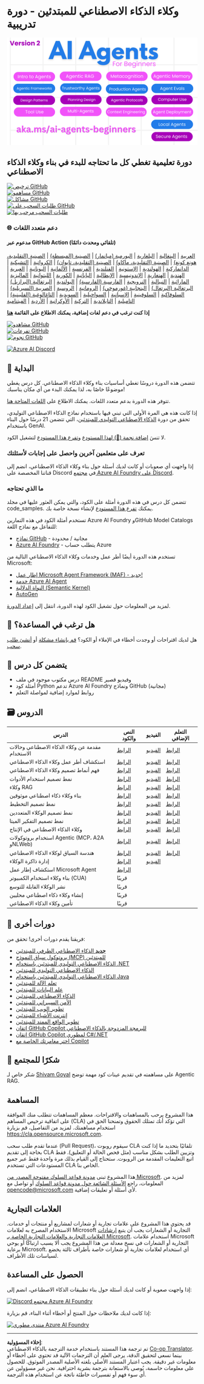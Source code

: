 <!--
CO_OP_TRANSLATOR_METADATA:
{
  "original_hash": "35b7c9b08396abaac3d149cb1a9bfebb",
  "translation_date": "2025-10-11T10:20:37+00:00",
  "source_file": "README.md",
  "language_code": "ar"
}
-->
# وكلاء الذكاء الاصطناعي للمبتدئين - دورة تدريبية

![الذكاء الاصطناعي التوليدي للمبتدئين](../../translated_images/repo-thumbnailv2.06f4a48036fde647f6ba4eb19f5651babe59bb30e972748afb349e47725d7601.ar.png)

## دورة تعليمية تغطي كل ما تحتاجه للبدء في بناء وكلاء الذكاء الاصطناعي

[![ترخيص GitHub](https://img.shields.io/github/license/microsoft/ai-agents-for-beginners.svg)](https://github.com/microsoft/ai-agents-for-beginners/blob/master/LICENSE?WT.mc_id=academic-105485-koreyst)  
[![مساهمو GitHub](https://img.shields.io/github/contributors/microsoft/ai-agents-for-beginners.svg)](https://GitHub.com/microsoft/ai-agents-for-beginners/graphs/contributors/?WT.mc_id=academic-105485-koreyst)  
[![مشاكل GitHub](https://img.shields.io/github/issues/microsoft/ai-agents-for-beginners.svg)](https://GitHub.com/microsoft/ai-agents-for-beginners/issues/?WT.mc_id=academic-105485-koreyst)  
[![طلبات السحب على GitHub](https://img.shields.io/github/issues-pr/microsoft/ai-agents-for-beginners.svg)](https://GitHub.com/microsoft/ai-agents-for-beginners/pulls/?WT.mc_id=academic-105485-koreyst)  
[![طلبات السحب مرحب بها](https://img.shields.io/badge/PRs-welcome-brightgreen.svg?style=flat-square)](http://makeapullrequest.com?WT.mc_id=academic-105485-koreyst)  

### 🌐 دعم متعدد اللغات

#### مدعوم عبر GitHub Action (تلقائي ومحدث دائمًا)

<!-- CO-OP TRANSLATOR LANGUAGES TABLE START -->
[العربية](./README.md) | [البنغالية](../bn/README.md) | [البلغارية](../bg/README.md) | [البورمية (ميانمار)](../my/README.md) | [الصينية (المبسطة)](../zh/README.md) | [الصينية (التقليدية، هونغ كونغ)](../hk/README.md) | [الصينية (التقليدية، ماكاو)](../mo/README.md) | [الصينية (التقليدية، تايوان)](../tw/README.md) | [الكرواتية](../hr/README.md) | [التشيكية](../cs/README.md) | [الدانماركية](../da/README.md) | [الهولندية](../nl/README.md) | [الإستونية](../et/README.md) | [الفنلندية](../fi/README.md) | [الفرنسية](../fr/README.md) | [الألمانية](../de/README.md) | [اليونانية](../el/README.md) | [العبرية](../he/README.md) | [الهندية](../hi/README.md) | [الهنغارية](../hu/README.md) | [الإندونيسية](../id/README.md) | [الإيطالية](../it/README.md) | [اليابانية](../ja/README.md) | [الكورية](../ko/README.md) | [الليتوانية](../lt/README.md) | [الماليزية](../ms/README.md) | [الماراثية](../mr/README.md) | [النيبالية](../ne/README.md) | [النرويجية](../no/README.md) | [الفارسية (الفارسية)](../fa/README.md) | [البولندية](../pl/README.md) | [البرتغالية (البرازيل)](../br/README.md) | [البرتغالية (البرتغال)](../pt/README.md) | [البنجابية (غورموخي)](../pa/README.md) | [الرومانية](../ro/README.md) | [الروسية](../ru/README.md) | [الصربية (السيريلية)](../sr/README.md) | [السلوفاكية](../sk/README.md) | [السلوفينية](../sl/README.md) | [الإسبانية](../es/README.md) | [السواحيلية](../sw/README.md) | [السويدية](../sv/README.md) | [التاغالوغية (الفلبينية)](../tl/README.md) | [التاميلية](../ta/README.md) | [التايلاندية](../th/README.md) | [التركية](../tr/README.md) | [الأوكرانية](../uk/README.md) | [الأردية](../ur/README.md) | [الفيتنامية](../vi/README.md)
<!-- CO-OP TRANSLATOR LANGUAGES TABLE END -->

**إذا كنت ترغب في دعم لغات إضافية، يمكنك الاطلاع على القائمة [هنا](https://github.com/Azure/co-op-translator/blob/main/getting_started/supported-languages.md)**

[![مشاهدو GitHub](https://img.shields.io/github/watchers/microsoft/ai-agents-for-beginners.svg?style=social&label=Watch)](https://GitHub.com/microsoft/ai-agents-for-beginners/watchers/?WT.mc_id=academic-105485-koreyst)  
[![تفرعات GitHub](https://img.shields.io/github/forks/microsoft/ai-agents-for-beginners.svg?style=social&label=Fork)](https://GitHub.com/microsoft/ai-agents-for-beginners/network/?WT.mc_id=academic-105485-koreyst)  
[![نجوم GitHub](https://img.shields.io/github/stars/microsoft/ai-agents-for-beginners.svg?style=social&label=Star)](https://GitHub.com/microsoft/ai-agents-for-beginners/stargazers/?WT.mc_id=academic-105485-koreyst)  

[![Azure AI Discord](https://dcbadge.limes.pink/api/server/kzRShWzttr)](https://discord.gg/kzRShWzttr)

## 🌱 البداية

تتضمن هذه الدورة دروسًا تغطي أساسيات بناء وكلاء الذكاء الاصطناعي. كل درس يغطي موضوعًا خاصًا به، لذا يمكنك البدء من أي مكان يناسبك!

تتوفر هذه الدورة بدعم متعدد اللغات. يمكنك الاطلاع على [اللغات المتاحة هنا](../..).

إذا كانت هذه هي المرة الأولى التي تبني فيها باستخدام نماذج الذكاء الاصطناعي التوليدي، تحقق من دورة [الذكاء الاصطناعي التوليدي للمبتدئين](https://aka.ms/genai-beginners)، التي تتضمن 21 درسًا حول البناء باستخدام GenAI.

لا تنسَ [إضافة نجمة (🌟) لهذا المستودع](https://docs.github.com/en/get-started/exploring-projects-on-github/saving-repositories-with-stars?WT.mc_id=academic-105485-koreyst) و[تفرع هذا المستودع](https://github.com/microsoft/ai-agents-for-beginners/fork) لتشغيل الكود.

### تعرف على متعلمين آخرين واحصل على إجابات لأسئلتك

إذا واجهت أي صعوبات أو كانت لديك أسئلة حول بناء وكلاء الذكاء الاصطناعي، انضم إلى قناتنا المخصصة على Discord في [مجتمع Azure AI Foundry على Discord](https://aka.ms/ai-agents/discord).

### ما الذي تحتاجه

تتضمن كل درس في هذه الدورة أمثلة على الكود، والتي يمكن العثور عليها في مجلد code_samples. يمكنك [تفرع هذا المستودع](https://github.com/microsoft/ai-agents-for-beginners/fork) لإنشاء نسخة خاصة بك.

تستخدم أمثلة الكود في هذه التمارين Azure AI Foundry وGitHub Model Catalogs للتفاعل مع نماذج اللغة:

- [نماذج GitHub](https://aka.ms/ai-agents-beginners/github-models) - مجانية / محدودة  
- [Azure AI Foundry](https://aka.ms/ai-agents-beginners/ai-foundry) - يتطلب حساب Azure  

تستخدم هذه الدورة أيضًا أطر عمل وخدمات وكلاء الذكاء الاصطناعي التالية من Microsoft:

- [إطار عمل Microsoft Agent Framework (MAF) - جديد!](https://aka.ms/ai-agents-beginners/agent-framewrok)  
- [خدمة Azure AI Agent](https://aka.ms/ai-agents-beginners/ai-agent-service)  
- [النواة الدلالية (Semantic Kernel)](https://aka.ms/ai-agents-beginners/semantic-kernel)  
- [AutoGen](https://aka.ms/ai-agents/autogen)  

لمزيد من المعلومات حول تشغيل الكود لهذه الدورة، انتقل إلى [إعداد الدورة](./00-course-setup/README.md).

## 🙏 هل ترغب في المساعدة؟

هل لديك اقتراحات أو وجدت أخطاء في الإملاء أو الكود؟ [قم بإنشاء مشكلة](https://github.com/microsoft/ai-agents-for-beginners/issues?WT.mc_id=academic-105485-koreyst) أو [أنشئ طلب سحب](https://github.com/microsoft/ai-agents-for-beginners/pulls?WT.mc_id=academic-105485-koreyst).

## 📂 يتضمن كل درس

- درس مكتوب موجود في ملف README وفيديو قصير  
- أمثلة كود Python تدعم Azure AI Foundry ونماذج GitHub (مجانية)  
- روابط لموارد إضافية لمواصلة التعلم  

## 🗃️ الدروس

| **الدرس**                                   | **النص والكود**                                   | **الفيديو**                                                  | **التعلم الإضافي**                                                                     |
|---------------------------------------------|--------------------------------------------------|-------------------------------------------------------------|----------------------------------------------------------------------------------------|
| مقدمة عن وكلاء الذكاء الاصطناعي وحالات الاستخدام | [الرابط](./01-intro-to-ai-agents/README.md)      | [الفيديو](https://youtu.be/3zgm60bXmQk?si=z8QygFvYQv-9WtO1)  | [الرابط](https://aka.ms/ai-agents-beginners/collection?WT.mc_id=academic-105485-koreyst) |
| استكشاف أطر عمل وكلاء الذكاء الاصطناعي       | [الرابط](./02-explore-agentic-frameworks/README.md) | [الفيديو](https://youtu.be/ODwF-EZo_O8?si=Vawth4hzVaHv-u0H)  | [الرابط](https://aka.ms/ai-agents-beginners/collection?WT.mc_id=academic-105485-koreyst) |
| فهم أنماط تصميم وكلاء الذكاء الاصطناعي       | [الرابط](./03-agentic-design-patterns/README.md) | [الفيديو](https://youtu.be/m9lM8qqoOEA?si=BIzHwzstTPL8o9GF)  | [الرابط](https://aka.ms/ai-agents-beginners/collection?WT.mc_id=academic-105485-koreyst) |
| نمط تصميم استخدام الأدوات                   | [الرابط](./04-tool-use/README.md)                | [الفيديو](https://youtu.be/vieRiPRx-gI?si=2z6O2Xu2cu_Jz46N)  | [الرابط](https://aka.ms/ai-agents-beginners/collection?WT.mc_id=academic-105485-koreyst) |
| وكلاء RAG                                   | [الرابط](./05-agentic-rag/README.md)             | [الفيديو](https://youtu.be/WcjAARvdL7I?si=gKPWsQpKiIlDH9A3)  | [الرابط](https://aka.ms/ai-agents-beginners/collection?WT.mc_id=academic-105485-koreyst) |
| بناء وكلاء ذكاء اصطناعي موثوقين              | [الرابط](./06-building-trustworthy-agents/README.md) | [الفيديو](https://youtu.be/iZKkMEGBCUQ?si=jZjpiMnGFOE9L8OK)  | [الرابط](https://aka.ms/ai-agents-beginners/collection?WT.mc_id=academic-105485-koreyst) |
| نمط تصميم التخطيط                          | [الرابط](./07-planning-design/README.md)         | [الفيديو](https://youtu.be/kPfJ2BrBCMY?si=6SC_iv_E5-mzucnC)  | [الرابط](https://aka.ms/ai-agents-beginners/collection?WT.mc_id=academic-105485-koreyst) |
| نمط تصميم الوكلاء المتعددين                 | [الرابط](./08-multi-agent/README.md)             | [الفيديو](https://youtu.be/V6HpE9hZEx0?si=rMgDhEu7wXo2uo6g)  | [الرابط](https://aka.ms/ai-agents-beginners/collection?WT.mc_id=academic-105485-koreyst) |
| نمط تصميم التفكير الميتا                    | [الرابط](./09-metacognition/README.md)           | [الفيديو](https://youtu.be/His9R6gw6Ec?si=8gck6vvdSNCt6OcF)  | [الرابط](https://aka.ms/ai-agents-beginners/collection?WT.mc_id=academic-105485-koreyst) |
| وكلاء الذكاء الاصطناعي في الإنتاج            | [الرابط](./10-ai-agents-production/README.md)    | [الفيديو](https://youtu.be/l4TP6IyJxmQ?si=31dnhexRo6yLRJDl)  | [الرابط](https://aka.ms/ai-agents-beginners/collection?WT.mc_id=academic-105485-koreyst) |
| استخدام بروتوكولات Agentic (MCP، A2A وNLWeb) | [الرابط](./11-agentic-protocols/README.md)           | [الفيديو](https://youtu.be/X-Dh9R3Opn8)                                 | [الرابط](https://aka.ms/ai-agents-beginners/collection?WT.mc_id=academic-105485-koreyst) |
| هندسة السياق لوكلاء الذكاء الاصطناعي            | [الرابط](./12-context-engineering/README.md)         | [الفيديو](https://youtu.be/F5zqRV7gEag)                                 | [الرابط](https://aka.ms/ai-agents-beginners/collection?WT.mc_id=academic-105485-koreyst) |
| إدارة ذاكرة الوكلاء                            | [الرابط](./13-agent-memory/README.md)     |      [الفيديو](https://youtu.be/QrYbHesIxpw?si=vZkVwKrQ4ieCcIPx)                                                      |                                                                                        |
| استكشاف إطار عمل Microsoft Agent                         | [الرابط](./14-microsoft-agent-framework/README.md)                            |                                                            |                                                                                        |
| بناء وكلاء استخدام الكمبيوتر (CUA)           | قريبًا                            |                                                            |                                                                                        |
| نشر الوكلاء القابلة للتوسع                    | قريبًا                            |                                                            |                                                                                        |
| إنشاء وكلاء ذكاء اصطناعي محليين                     | قريبًا                               |                                                            |                                                                                        |
| تأمين وكلاء الذكاء الاصطناعي                           | قريبًا                               |                                                            |                                                                                        |

## 🎒 دورات أخرى

فريقنا يقدم دورات أخرى! تحقق من:

- [**جديد** الذكاء الاصطناعي الطرفي للمبتدئين](https://github.com/microsoft/edgeai-for-beginners?WT.mc_id=academic-105485-koreyst)
- [بروتوكول سياق النموذج (MCP) للمبتدئين](https://github.com/microsoft/mcp-for-beginners?WT.mc_id=academic-105485-koreyst)
- [الذكاء الاصطناعي التوليدي للمبتدئين باستخدام .NET](https://github.com/microsoft/Generative-AI-for-beginners-dotnet?WT.mc_id=academic-105485-koreyst)
- [الذكاء الاصطناعي التوليدي للمبتدئين](https://github.com/microsoft/generative-ai-for-beginners?WT.mc_id=academic-105485-koreyst)
- [الذكاء الاصطناعي التوليدي للمبتدئين باستخدام Java](https://github.com/microsoft/generative-ai-for-beginners-java?WT.mc_id=academic-105485-koreyst)
- [تعلم الآلة للمبتدئين](https://aka.ms/ml-beginners?WT.mc_id=academic-105485-koreyst)
- [علم البيانات للمبتدئين](https://aka.ms/datascience-beginners?WT.mc_id=academic-105485-koreyst)
- [الذكاء الاصطناعي للمبتدئين](https://aka.ms/ai-beginners?WT.mc_id=academic-105485-koreyst)
- [الأمن السيبراني للمبتدئين](https://github.com/microsoft/Security-101??WT.mc_id=academic-96948-sayoung)
- [تطوير الويب للمبتدئين](https://aka.ms/webdev-beginners?WT.mc_id=academic-105485-koreyst)
- [إنترنت الأشياء للمبتدئين](https://aka.ms/iot-beginners?WT.mc_id=academic-105485-koreyst)
- [تطوير الواقع الممتد للمبتدئين](https://github.com/microsoft/xr-development-for-beginners?WT.mc_id=academic-105485-koreyst)
- [إتقان GitHub Copilot للبرمجة المزدوجة بالذكاء الاصطناعي](https://aka.ms/GitHubCopilotAI?WT.mc_id=academic-105485-koreyst)
- [إتقان GitHub Copilot لمطوري C#/.NET](https://github.com/microsoft/mastering-github-copilot-for-dotnet-csharp-developers?WT.mc_id=academic-105485-koreyst)
- [اختر مغامرتك الخاصة مع Copilot](https://github.com/microsoft/CopilotAdventures?WT.mc_id=academic-105485-koreyst)

## 🌟 شكرًا للمجتمع

شكر خاص لـ [Shivam Goyal](https://www.linkedin.com/in/shivam2003/) على مساهمته في تقديم عينات كود مهمة توضح Agentic RAG.

## المساهمة

هذا المشروع يرحب بالمساهمات والاقتراحات. معظم المساهمات تتطلب منك الموافقة على اتفاقية ترخيص المساهم (CLA) التي تؤكد أنك تمتلك الحقوق وتمنحنا الحق في استخدام مساهمتك. لمزيد من التفاصيل، قم بزيارة <https://cla.opensource.microsoft.com>.

عندما تقدم طلب سحب (Pull Request)، سيقوم روبوت CLA تلقائيًا بتحديد ما إذا كنت بحاجة إلى تقديم CLA وتزيين الطلب بشكل مناسب (مثل فحص الحالة أو التعليق). فقط اتبع التعليمات المقدمة من الروبوت. ستحتاج إلى القيام بذلك مرة واحدة فقط عبر جميع المستودعات التي تستخدم CLA الخاص بنا.

هذا المشروع تبنى [مدونة قواعد السلوك مفتوحة المصدر من Microsoft](https://opensource.microsoft.com/codeofconduct/).
لمزيد من المعلومات، راجع [الأسئلة الشائعة حول مدونة قواعد السلوك](https://opensource.microsoft.com/codeofconduct/faq/) أو
تواصل مع [opencode@microsoft.com](mailto:opencode@microsoft.com) لأي أسئلة أو تعليقات إضافية.

## العلامات التجارية

قد يحتوي هذا المشروع على علامات تجارية أو شعارات لمشاريع أو منتجات أو خدمات. الاستخدام المصرح به لعلامات Microsoft التجارية أو الشعارات يجب أن يتبع
[إرشادات العلامات التجارية والعلامات التجارية الخاصة بـ Microsoft](https://www.microsoft.com/legal/intellectualproperty/trademarks/usage/general).
استخدام علامات Microsoft التجارية أو الشعارات في نسخ معدلة من هذا المشروع يجب ألا يسبب ارتباكًا أو يوحي برعاية Microsoft.
أي استخدام لعلامات تجارية أو شعارات خاصة بأطراف ثالثة يخضع لسياسات تلك الأطراف.

## الحصول على المساعدة

إذا واجهت صعوبة أو كانت لديك أسئلة حول بناء تطبيقات الذكاء الاصطناعي، انضم إلى:

[![Discord مجتمع Azure AI Foundry](https://img.shields.io/badge/Discord-Azure_AI_Foundry_Community_Discord-blue?style=for-the-badge&logo=discord&color=5865f2&logoColor=fff)](https://aka.ms/foundry/discord)

إذا كانت لديك ملاحظات حول المنتج أو أخطاء أثناء البناء، قم بزيارة:

[![منتدى مطوري Azure AI Foundry](https://img.shields.io/badge/GitHub-Azure_AI_Foundry_Developer_Forum-blue?style=for-the-badge&logo=github&color=000000&logoColor=fff)](https://aka.ms/foundry/forum)

---

**إخلاء المسؤولية**:  
تم ترجمة هذا المستند باستخدام خدمة الترجمة بالذكاء الاصطناعي [Co-op Translator](https://github.com/Azure/co-op-translator). بينما نسعى لتحقيق الدقة، يرجى العلم أن الترجمات الآلية قد تحتوي على أخطاء أو معلومات غير دقيقة. يجب اعتبار المستند الأصلي بلغته الأصلية المصدر الموثوق. للحصول على معلومات حاسمة، يُوصى بالاستعانة بترجمة بشرية احترافية. نحن غير مسؤولين عن أي سوء فهم أو تفسيرات خاطئة ناتجة عن استخدام هذه الترجمة.
